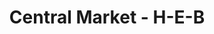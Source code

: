 ---
title: "Central Market - H-E-B"
url: /dallas/central-market-h-e-b-east-lovers-lane/
shop: supermarket
---